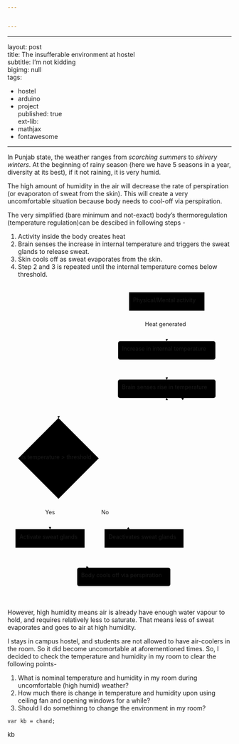 ```yaml
---


---
```


<hr>
<p>layout: post<br>
title: The insufferable environment at hostel<br>
subtitle: I’m not kidding<br>
bigimg: null<br>
tags:</p>
<ul>
<li>hostel</li>
<li>arduino</li>
<li>project<br>
published: true<br>
ext-lib:</li>
<li>mathjax</li>
<li>fontawesome</li>
</ul>
<hr>
<p>In Punjab state, the weather ranges from <em>scorching summers</em> to <em>shivery winters</em>. At the beginning of rainy season (here we have 5 seasons in a year, diversity at its best), if it not raining, it is very humid.</p>
<p>The high amount of humidity in the air will decrease the rate of perspiration (or evaporaton of sweat from the skin). This will create a very uncomfortable situation because body needs to cool-off via perspiration.</p>
<p>The very simplified (bare minimum and not-exact) body’s thermoregulation (temperature regulation)can be descibed in following steps -</p>
<ol>
<li>Activity inside the body creates heat</li>
<li>Brain senses the increase in internal temperature and triggers the sweat glands to release sweat.</li>
<li>Skin cools off as sweat evaporates from the skin.</li>
<li>Step 2 and 3 is repeated until the internal temperature comes below threshold.</li>
</ol>
<div class="mermaid"><svg xmlns="http://www.w3.org/2000/svg" id="mermaid-svg-XJLUff7egoXzksU9" height="100%" viewBox="0 0 561.00390625 793.5874938964844" style="max-width:561.00390625px;"><g><g class="output"><g class="clusters"></g><g class="edgePaths"><g class="edgePath" style="opacity: 1;"><path class="path" d="M398.82421875,66L398.82421875,104L398.82421875,142" marker-end="url(#arrowhead290)" style="fill:none"></path><defs><marker id="arrowhead290" viewBox="0 0 10 10" refX="9" refY="5" markerUnits="strokeWidth" markerWidth="8" markerHeight="6" orient="auto"><path d="M 0 0 L 10 5 L 0 10 z" class="arrowheadPath" style="stroke-width: 1; stroke-dasharray: 1, 0;"></path></marker></defs></g><g class="edgePath" style="opacity: 1;"><path class="path" d="M398.82421875,188L398.82421875,213L398.82421875,238" marker-end="url(#arrowhead291)" style="fill:none"></path><defs><marker id="arrowhead291" viewBox="0 0 10 10" refX="9" refY="5" markerUnits="strokeWidth" markerWidth="8" markerHeight="6" orient="auto"><path d="M 0 0 L 10 5 L 0 10 z" class="arrowheadPath" style="stroke-width: 1; stroke-dasharray: 1, 0;"></path></marker></defs></g><g class="edgePath" style="opacity: 1;"><path class="path" d="M276.64453125,282.6316403717311L127.7109375,309L128.21093749999997,334.5000030517578" marker-end="url(#arrowhead292)" style="fill:none"></path><defs><marker id="arrowhead292" viewBox="0 0 10 10" refX="9" refY="5" markerUnits="strokeWidth" markerWidth="8" markerHeight="6" orient="auto"><path d="M 0 0 L 10 5 L 0 10 z" class="arrowheadPath" style="stroke-width: 1; stroke-dasharray: 1, 0;"></path></marker></defs></g><g class="edgePath" style="opacity: 1;"><path class="path" d="M114.8748882507158,522.7514476989579L106.546875,573.5874938964844L106.546875,611.5874938964844" marker-end="url(#arrowhead293)" style="fill:none"></path><defs><marker id="arrowhead293" viewBox="0 0 10 10" refX="9" refY="5" markerUnits="strokeWidth" markerWidth="8" markerHeight="6" orient="auto"><path d="M 0 0 L 10 5 L 0 10 z" class="arrowheadPath" style="stroke-width: 1; stroke-dasharray: 1, 0;"></path></marker></defs></g><g class="edgePath" style="opacity: 1;"><path class="path" d="M174.4597461219619,489.838694429796L245.39453125,573.5874938964844L305.52145235655735,611.5874938964844" marker-end="url(#arrowhead294)" style="fill:none"></path><defs><marker id="arrowhead294" viewBox="0 0 10 10" refX="9" refY="5" markerUnits="strokeWidth" markerWidth="8" markerHeight="6" orient="auto"><path d="M 0 0 L 10 5 L 0 10 z" class="arrowheadPath" style="stroke-width: 1; stroke-dasharray: 1, 0;"></path></marker></defs></g><g class="edgePath" style="opacity: 1;"><path class="path" d="M106.546875,657.5874938964844L106.546875,682.5874938964844L202.689453125,707.5874938964844" marker-end="url(#arrowhead295)" style="fill:none"></path><defs><marker id="arrowhead295" viewBox="0 0 10 10" refX="9" refY="5" markerUnits="strokeWidth" markerWidth="8" markerHeight="6" orient="auto"><path d="M 0 0 L 10 5 L 0 10 z" class="arrowheadPath" style="stroke-width: 1; stroke-dasharray: 1, 0;"></path></marker></defs></g><g class="edgePath" style="opacity: 1;"><path class="path" d="M379.591796875,707.5874938964844L475.734375,682.5874938964844L475.734375,634.5874938964844L475.734375,573.5874938964844L475.734375,434.7937469482422L475.734375,309L435.677001953125,284" marker-end="url(#arrowhead296)" style="fill:none"></path><defs><marker id="arrowhead296" viewBox="0 0 10 10" refX="9" refY="5" markerUnits="strokeWidth" markerWidth="8" markerHeight="6" orient="auto"><path d="M 0 0 L 10 5 L 0 10 z" class="arrowheadPath" style="stroke-width: 1; stroke-dasharray: 1, 0;"></path></marker></defs></g><g class="edgePath" style="opacity: 1;"><path class="path" d="M363.3719902663934,611.5874938964844L398.82421875,573.5874938964844L398.82421875,434.7937469482422L398.82421875,309L398.82421875,284" marker-end="url(#arrowhead297)" style="fill:none"></path><defs><marker id="arrowhead297" viewBox="0 0 10 10" refX="9" refY="5" markerUnits="strokeWidth" markerWidth="8" markerHeight="6" orient="auto"><path d="M 0 0 L 10 5 L 0 10 z" class="arrowheadPath" style="stroke-width: 1; stroke-dasharray: 1, 0;"></path></marker></defs></g></g><g class="edgeLabels"><g class="edgeLabel" transform="translate(398.82421875,104)" style="opacity: 1;"><g transform="translate(-54.484375,-13)" class="label"><foreignObject width="108.96875" height="26"><div xmlns="http://www.w3.org/1999/xhtml" style="display: inline-block; white-space: nowrap;"><span class="edgeLabel">Heat generated</span></div></foreignObject></g></g><g class="edgeLabel" transform="" style="opacity: 1;"><g transform="translate(0,0)" class="label"><foreignObject width="0" height="0"><div xmlns="http://www.w3.org/1999/xhtml" style="display: inline-block; white-space: nowrap;"><span class="edgeLabel"></span></div></foreignObject></g></g><g class="edgeLabel" transform="" style="opacity: 1;"><g transform="translate(0,0)" class="label"><foreignObject width="0" height="0"><div xmlns="http://www.w3.org/1999/xhtml" style="display: inline-block; white-space: nowrap;"><span class="edgeLabel"></span></div></foreignObject></g></g><g class="edgeLabel" transform="translate(106.546875,573.5874938964844)" style="opacity: 1;"><g transform="translate(-11.8046875,-13)" class="label"><foreignObject width="23.609375" height="26"><div xmlns="http://www.w3.org/1999/xhtml" style="display: inline-block; white-space: nowrap;"><span class="edgeLabel">Yes</span></div></foreignObject></g></g><g class="edgeLabel" transform="translate(245.39453125,573.5874938964844)" style="opacity: 1;"><g transform="translate(-10.5234375,-13)" class="label"><foreignObject width="21.046875" height="26"><div xmlns="http://www.w3.org/1999/xhtml" style="display: inline-block; white-space: nowrap;"><span class="edgeLabel">No</span></div></foreignObject></g></g><g class="edgeLabel" transform="" style="opacity: 1;"><g transform="translate(0,0)" class="label"><foreignObject width="0" height="0"><div xmlns="http://www.w3.org/1999/xhtml" style="display: inline-block; white-space: nowrap;"><span class="edgeLabel"></span></div></foreignObject></g></g><g class="edgeLabel" transform="" style="opacity: 1;"><g transform="translate(0,0)" class="label"><foreignObject width="0" height="0"><div xmlns="http://www.w3.org/1999/xhtml" style="display: inline-block; white-space: nowrap;"><span class="edgeLabel"></span></div></foreignObject></g></g><g class="edgeLabel" transform="" style="opacity: 1;"><g transform="translate(0,0)" class="label"><foreignObject width="0" height="0"><div xmlns="http://www.w3.org/1999/xhtml" style="display: inline-block; white-space: nowrap;"><span class="edgeLabel"></span></div></foreignObject></g></g></g><g class="nodes"><g class="node" id="A" transform="translate(398.82421875,43)" style="opacity: 1;"><rect rx="0" ry="0" x="-94.3671875" y="-23" width="188.734375" height="46"></rect><g class="label" transform="translate(0,0)"><g transform="translate(-84.3671875,-13)"><foreignObject width="168.734375" height="26"><div xmlns="http://www.w3.org/1999/xhtml" style="display: inline-block; white-space: nowrap;">Physical/Mental activity</div></foreignObject></g></g></g><g class="node" id="B" transform="translate(398.82421875,165)" style="opacity: 1;"><rect rx="5" ry="5" x="-121.7578125" y="-23" width="243.515625" height="46"></rect><g class="label" transform="translate(0,0)"><g transform="translate(-111.7578125,-13)"><foreignObject width="223.515625" height="26"><div xmlns="http://www.w3.org/1999/xhtml" style="display: inline-block; white-space: nowrap;">Increase in internal temperature</div></foreignObject></g></g></g><g class="node" id="C" transform="translate(398.82421875,261)" style="opacity: 1;"><rect rx="5" ry="5" x="-122.1796875" y="-23" width="244.359375" height="46"></rect><g class="label" transform="translate(0,0)"><g transform="translate(-112.1796875,-13)"><foreignObject width="224.359375" height="26"><div xmlns="http://www.w3.org/1999/xhtml" style="display: inline-block; white-space: nowrap;">Brain senses rise in temperature</div></foreignObject></g></g></g><g class="node" id="D" transform="translate(127.7109375,434.7937469482422)" style="opacity: 1;"><polygon points="100.79375,0 201.5875,-100.79375 100.79375,-201.5875 0,-100.79375" rx="5" ry="5" transform="translate(-100.79375,100.79375)"></polygon><g class="label" transform="translate(0,0)"><g transform="translate(-92.9921875,-13)"><foreignObject width="185.984375" height="26"><div xmlns="http://www.w3.org/1999/xhtml" style="display: inline-block; white-space: nowrap;">Is temperature &gt; threshold</div></foreignObject></g></g></g><g class="node" id="E" transform="translate(106.546875,634.5874938964844)" style="opacity: 1;"><rect rx="0" ry="0" x="-86.546875" y="-23" width="173.09375" height="46"></rect><g class="label" transform="translate(0,0)"><g transform="translate(-76.546875,-13)"><foreignObject width="153.09375" height="26"><div xmlns="http://www.w3.org/1999/xhtml" style="display: inline-block; white-space: nowrap;">Activate sweat glands</div></foreignObject></g></g></g><g class="node" id="F" transform="translate(341.9140625,634.5874938964844)" style="opacity: 1;"><rect rx="0" ry="0" x="-98.8203125" y="-23" width="197.640625" height="46"></rect><g class="label" transform="translate(0,0)"><g transform="translate(-88.8203125,-13)"><foreignObject width="177.640625" height="26"><div xmlns="http://www.w3.org/1999/xhtml" style="display: inline-block; white-space: nowrap;"><i class="fa fa-car"></i> Deactivates sweat glands</div></foreignObject></g></g></g><g class="node" id="G" transform="translate(291.140625,730.5874938964844)" style="opacity: 1;"><rect rx="5" ry="5" x="-116.6328125" y="-23" width="233.265625" height="46"></rect><g class="label" transform="translate(0,0)"><g transform="translate(-106.6328125,-13)"><foreignObject width="213.265625" height="26"><div xmlns="http://www.w3.org/1999/xhtml" style="display: inline-block; white-space: nowrap;">Body cools off via perspiration</div></foreignObject></g></g></g></g></g></g></svg></div>
<p>However, high humidity means air is already have enough water vapour to hold, and requires relatively less to saturate. That means less of sweat evaporates and goes to air at high humidity.</p>
<p>I stays in campus hostel, and students are not allowed to have air-coolers in the room. So it did become uncomortable at aforementioned times. So, I decided to check the temperature and humidity in my room to clear the following points-</p>
<ol>
<li>What is nominal temperature and humidity in my room during uncomfortable (high humid) weather?</li>
<li>How much there is change in temperature and humidity upon using ceiling fan and opening windows for a while?</li>
<li>Should I do somethinng to change the environment in my room?</li>
</ol>
<pre class=" language-javascript"><code class="prism  language-javascript"><span class="token keyword">var</span> kb <span class="token operator">=</span> chand<span class="token punctuation">;</span>
</code></pre>
<p>kb</p>

